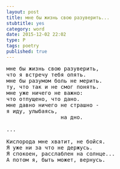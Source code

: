 ```yaml
---
layout: post
title: мне бы жизнь свою разуверить...
stubtitle: yes
category: word
date: 2015-12-02 22:02
type: P
tags: poetry
published: true
---
```


<pre>
мне бы жизнь свою разуверить,
что я встречу тебя опять.
мне бы разумом боль не мерить.
ту, что так и не смог понять.
мне уже ничего не важно:
что отпущено, что дано.
мне давно ничего не страшно -
я иду, улыбаясь,
                 на дно.

...

Кислорода мне хватит, не бойся.
Я уже ни за что не держусь.
Я спокоен, расслаблен на солнце...
А потом я, быть может, вернусь.
</pre>
